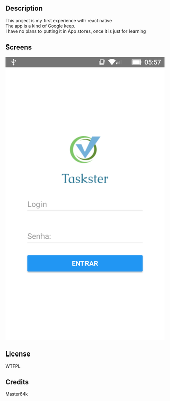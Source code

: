 ## Description
This project is my first experience with react native  
The app is a kind of Google keep.  
I have no plans to putting it in App stores, once it is just for learning  

## Screens
![Screenshot](ss/1.png)

## License
WTFPL

## Credits
Master64k